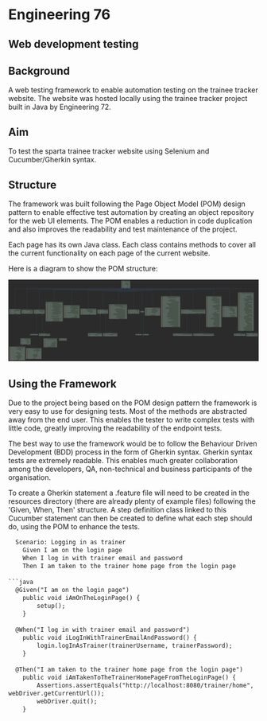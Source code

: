 # Engineering 76
## Web development testing

## Background

A web testing framework to enable automation testing on the trainee tracker website. The website was hosted locally using the trainee tracker project built in Java by Engineering 72.

## Aim

To test the sparta trainee tracker website using Selenium and Cucumber/Gherkin syntax.

## Structure 

The framework was built following the Page Object Model (POM) design pattern to enable effective test automation by creating an object repository for the web UI elements. The POM enables a reduction in code duplication and also improves the readability and test maintenance of the project.

Each page has its own Java class. Each class contains methods to cover all the current functionality on each page of the current website.

Here is a diagram to show the POM structure:

![](src/test/resources/images/Page.png)

## Using the Framework

Due to the project being based on the POM design pattern the framework is very easy to use for designing tests. Most of the methods are abstracted away from the end user. This enables the tester to write complex tests with little code, greatly improving the readability of the endpoint tests.

The best way to use the framework would be to follow the Behaviour Driven Development (BDD) process in the form of Gherkin syntax. Gherkin syntax tests are extremely readable. This enables much greater collaboration among the developers, QA, non-technical and business participants of the organisation. 

To create a Gherkin statement a .feature file will need to be created in the resources directory (there are already plenty of example files) following the 'Given, When, Then' structure. A step definition class linked to this Cucumber statement can then be created to define what each step should do, using the POM to enhance the tests.

```gherkin
  Scenario: Logging in as trainer
    Given I am on the login page
    When I log in with trainer email and password
    Then I am taken to the trainer home page from the login page
    
```java
  @Given("I am on the login page")
    public void iAmOnTheLoginPage() {
        setup();
    }
    
  @When("I log in with trainer email and password")
    public void iLogInWithTrainerEmailAndPassword() {
        login.logInAsTrainer(trainerUsername, trainerPassword);
    }
    
  @Then("I am taken to the trainer home page from the login page")
    public void iAmTakenToTheTrainerHomePageFromTheLoginPage() {
        Assertions.assertEquals("http://localhost:8080/trainer/home", webDriver.getCurrentUrl());
        webDriver.quit();
    }
